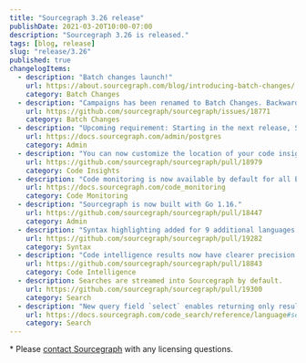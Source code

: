 ```yaml
---
title: "Sourcegraph 3.26 release"
publishDate: 2021-03-20T10:00-07:00
description: "Sourcegraph 3.26 is released."
tags: [blog, release]
slug: "release/3.26"
published: true
changelogItems:
  - description: "Batch changes launch!"
    url: https://about.sourcegraph.com/blog/introducing-batch-changes/
    category: Batch Changes
  - description: "Campaigns has been renamed to Batch Changes. Backward compatibility has been preserved for folks using it in previous releases. See #18771 for details."
    url: https://github.com/sourcegraph/sourcegraph/issues/18771
    category: Batch Changes
  - description: "Upcoming requirement: Starting in the next release, Sourcegraph 3.27, Postgres 12 will be considered a minimum requirement for Sourcegraph to run."
    url: https://docs.sourcegraph.com/admin/postgres
    category: Admin
  - description: "You can now customize the location of your code insights using new boolean settings. Options include the home page, insights page, and directory pages."
    url: https://github.com/sourcegraph/sourcegraph/pull/18979
    category: Code Insights
  - description: "Code monitoring is now available by default for all Enterprise customers."
    url: https://docs.sourcegraph.com/code_monitoring
    category: Code Monitoring
  - description: "Sourcegraph is now built with Go 1.16."
    url: https://github.com/sourcegraph/sourcegraph/pull/18447
    category: Admin
  - description: "Syntax highlighting added for 9 additional languages: Elixir, Elm, REG, Julia, Move, Nix, Puppet, VimL, and Coq."
    url: https://github.com/sourcegraph/sourcegraph/pull/19282
    category: Syntax
  - description: "Code intelligence results now have clearer precision indicators (i.e. semantic vs. search-based) in both the hover overlay and definition and references panel."
    url: https://github.com/sourcegraph/sourcegraph/pull/18843
    category: Code Intelligence
  - description: Searches are streamed into Sourcegraph by default.
    url: https://github.com/sourcegraph/sourcegraph/pull/19300
    category: Search
  - description: "New query field `select` enables returning only results of the desired type."
    url: https://docs.sourcegraph.com/code_search/reference/language#select
    category: Search
---
```

\* Please [contact Sourcegraph](https://about.sourcegraph.com/contact/sales/) with any licensing questions.
